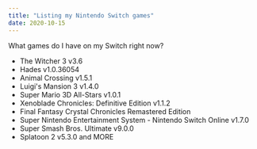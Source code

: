 ```yaml
---
title: "Listing my Nintendo Switch games"
date: 2020-10-15
---
```


What games do I have on my Switch right now?
- The Witcher 3 v3.6
- Hades v1.0.36054
- Animal Crossing v1.5.1
- Luigi's Mansion 3 v1.4.0
- Super Mario 3D All-Stars v1.0.1
- Xenoblade Chronicles: Definitive Edition v1.1.2
- Final Fantasy Crystal Chronicles Remastered Edition
- Super Nintendo Entertainment System - Nintendo Switch Online v1.7.0
- Super Smash Bros. Ultimate v9.0.0
- Splatoon 2 v5.3.0
and MORE
